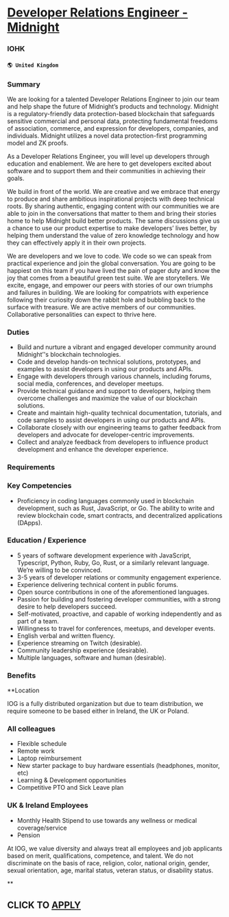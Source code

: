 # [Developer Relations Engineer - Midnight](https://www.remotewlb.com/apply/developer-relations-engineer-midnight)  
### IOHK  
#### `🌎 United Kingdom`  

### Summary

We are looking for a talented Developer Relations Engineer to join our team and help shape the future of Midnight’s products and technology. Midnight is a regulatory-friendly data protection-based blockchain that safeguards sensitive commercial and personal data, protecting fundamental freedoms of association, commerce, and expression for developers, companies, and individuals. Midnight utilizes a novel data protection-first programming model and ZK proofs.

As a Developer Relations Engineer, you will level up developers through education and enablement. We are here to get developers excited about software and to support them and their communities in achieving their goals.

We build in front of the world. We are creative and we embrace that energy to produce and share ambitious inspirational projects with deep technical roots. By sharing authentic, engaging content with our communities we are able to join in the conversations that matter to them and bring their stories home to help Midnight build better products. The same discussions give us a chance to use our product expertise to make developers’ lives better, by helping them understand the value of zero knowledge technology and how they can effectively apply it in their own projects.

We are developers and we love to code. We code so we can speak from practical experience and join the global conversation. You are going to be happiest on this team if you have lived the pain of pager duty and know the joy that comes from a beautiful green test suite. We are storytellers. We excite, engage, and empower our peers with stories of our own triumphs and failures in building. We are looking for compatriots with experience following their curiosity down the rabbit hole and bubbling back to the surface with treasure. We are active members of our communities. Collaborative personalities can expect to thrive here.

### Duties

  * Build and nurture a vibrant and engaged developer community around Midnight’'s blockchain technologies.
  * Code and develop hands-on technical solutions, prototypes, and examples to assist developers in using our products and APIs.
  * Engage with developers through various channels, including forums, social media, conferences, and developer meetups.
  * Provide technical guidance and support to developers, helping them overcome challenges and maximize the value of our blockchain solutions.
  * Create and maintain high-quality technical documentation, tutorials, and code samples to assist developers in using our products and APIs.
  * Collaborate closely with our engineering teams to gather feedback from developers and advocate for developer-centric improvements.
  * Collect and analyze feedback from developers to influence product development and enhance the developer experience.

### Requirements

### Key Competencies

  * Proficiency in coding languages commonly used in blockchain development, such as Rust, JavaScript, or Go. The ability to write and review blockchain code, smart contracts, and decentralized applications (DApps). 

### Education / Experience

  * 5 years of software development experience with JavaScript, Typescript, Python, Ruby, Go, Rust, or a similarly relevant language. We’re willing to be convinced.
  * 3-5 years of developer relations or community engagement experience.
  * Experience delivering technical content in public forums.
  * Open source contributions in one of the aforementioned languages.
  * Passion for building and fostering developer communities, with a strong desire to help developers succeed.
  * Self-motivated, proactive, and capable of working independently and as part of a team.
  * Willingness to travel for conferences, meetups, and developer events.
  * English verbal and written fluency.
  * Experience streaming on Twitch (desirable).
  * Community leadership experience (desirable).
  * Multiple languages, software and human (desirable).

### Benefits

 **Location

IOG is a fully distributed organization but due to team distribution, we require someone to be based either in Ireland, the UK or Poland.

### All colleagues

  * Flexible schedule
  * Remote work
  * Laptop reimbursement
  * New starter package to buy hardware essentials (headphones, monitor, etc)
  * Learning & Development opportunities
  * Competitive PTO and Sick Leave plan

### UK & Ireland Employees

  * Monthly Health Stipend to use towards any wellness or medical coverage/service
  * Pension

At IOG, we value diversity and always treat all employees and job applicants based on merit, qualifications, competence, and talent. We do not discriminate on the basis of race, religion, color, national origin, gender, sexual orientation, age, marital status, veteran status, or disability status.

**

  
## CLICK TO [APPLY](https://www.remotewlb.com/apply/developer-relations-engineer-midnight)

